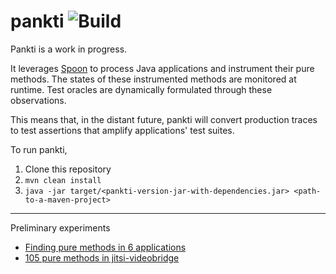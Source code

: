 # pankti ![Build](https://github.com/castor-software/pankti//workflows/build-on-push/badge.svg)

Pankti is a work in progress.

It leverages [Spoon](http://spoon.gforge.inria.fr/index.html) to process Java applications and instrument their pure methods. The states of these instrumented methods are monitored at runtime. Test oracles are dynamically formulated through these observations.

This means that, in the distant future, pankti will convert production traces to test assertions that amplify applications' test suites.

To run pankti,

1. Clone this repository
2. `mvn clean install`
3. `java -jar target/<pankti-version-jar-with-dependencies.jar> <path-to-a-maven-project>`
___

Preliminary experiments
- [Finding pure methods in 6 applications](https://github.com/Deee92/journal/blob/master/notes/pankti-analysis.md)
- [105 pure methods in jitsi-videobridge](https://github.com/Deee92/journal/blob/master/notes/jitsi-analysis.md)

